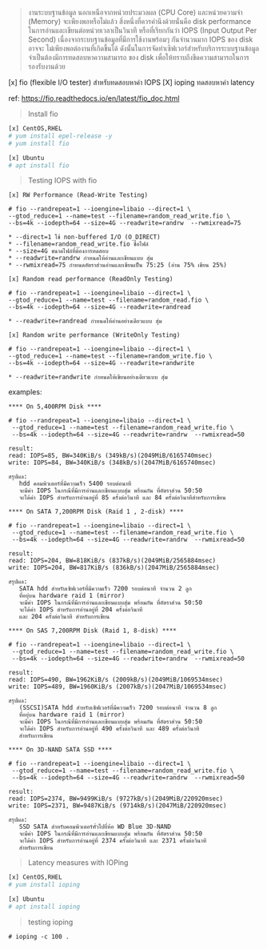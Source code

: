 >งานระบบฐานข้อมูล นอกเหนือจากหน่วยประมวลผล (CPU Core) และหน่วยความจำ (Memory) จะเพียงพอหรือไม่แล้ว
สิ่งหนึ่งที่ควรคำนึงด้วยนั่นคือ disk performance ในการอ่านและเขียนต่อหน่วยเวลาเป็นวินาที หรือที่เรียกกันว่า IOPS
(Input Output Per Second) เนื่องจากระบบฐานข้อมูลที่มีการใช้งานพร้อมๆ กันจำนวนมาก IOPS ของ disk อาจจะ
ไม่เพียงพอต่องานที่เกิดขึ้นได้ ดังนั้นในการจัดทำเซิฟเวอร์สำหรับบริการระบบฐานข้อมูล จำเป็นต้องมีการทดสอบหาความสามารถ
ของ disk เพื่อให้ทราบถึงขีดความสามารถในการรองรับงานด้วย 

[x] fio (flexible I/O tester) สำหรับทดสอบหาค่า IOPS 
[X] ioping ทดสอบหาค่า latency

ref: https://fio.readthedocs.io/en/latest/fio_doc.html

>Install fio
```bash
[x] CentOS,RHEL
# yum install epel-release -y
# yum install fio

[x] Ubuntu
# apt install fio
```
>Testing IOPS with fio
```
[x] RW Performance (Read-Write Testing)

# fio --randrepeat=1 --ioengine=libaio --direct=1 \
--gtod_reduce=1 --name=test --filename=random_read_write.fio \
--bs=4k --iodepth=64 --size=4G --readwrite=randrw  --rwmixread=75

* --direct=1 ใช้ non-buffered I/O (O_DIRECT)
* --filename=random_read_write.fio ชื่อไฟล์
* --size=4G ขนาดไฟล์ที่ต้องการทดสอบ
* --readwrite=randrw กำหนดให้อ่านและเขียนแบบ สุ่ม
* --rwmixread=75 กำหนดอัตราส่วนอ่านและเขียนเป็น 75:25 (อ่าน 75% เขียน 25%)

[x] Random read performance (ReadOnly Testing)

# fio --randrepeat=1 --ioengine=libaio --direct=1 \
--gtod_reduce=1 --name=test --filename=random_read.fio \
--bs=4k --iodepth=64 --size=4G --readwrite=randread

* --readwrite=randread กำหนดให้อ่านอย่างเดียวแบบ สุ่ม

[x] Random write performance (WriteOnly Testing)

# fio --randrepeat=1 --ioengine=libaio --direct=1 \
--gtod_reduce=1 --name=test --filename=random_write.fio \
--bs=4k --iodepth=64 --size=4G --readwrite=randwrite

* --readwrite=randwrite กำหนดให้เขียนอย่างเดียวแบบ สุ่ม
```

examples:
```
**** On 5,400RPM Disk ****

# fio --randrepeat=1 --ioengine=libaio --direct=1 \
 --gtod_reduce=1 --name=test --filename=random_read_write.fio \
 --bs=4k --iodepth=64 --size=4G --readwrite=randrw  --rwmixread=50

result:
read: IOPS=85, BW=340KiB/s (349kB/s)(2049MiB/6165740msec)
write: IOPS=84, BW=340KiB/s (348kB/s)(2047MiB/6165740msec)

สรุปผล: 
   hdd คอมพิวเตอร์ที่มีความเร็ว 5400 รอบต่อนาที 
   จะมีค่า IOPS ในกรณีที่มีการอ่านและเขียนแบบสุ่ม พร้อมกัน ที่อัตราส่วน 50:50
   จะได้ค่า IOPS สำหรับการอ่านอยู่ที่ 85 ครั้งต่อวินาที และ 84 ครั้งต่อวินาทีสำหรับการเขียน 

**** On SATA 7,200RPM Disk (Raid 1 , 2-disk) ****

# fio --randrepeat=1 --ioengine=libaio --direct=1 \
 --gtod_reduce=1 --name=test --filename=random_read_write.fio \
 --bs=4k --iodepth=64 --size=4G --readwrite=randrw  --rwmixread=50

result:
read: IOPS=204, BW=818KiB/s (837kB/s)(2049MiB/2565884msec)
write: IOPS=204, BW=817KiB/s (836kB/s)(2047MiB/2565884msec)

สรุปผล: 
   SATA hdd สำหรับเซิฟเวอร์ที่มีความเร็ว 7200 รอบต่อนาที จำนวน 2 ลูก 
   ที่อยุ่บน hardware raid 1 (mirror)
   จะมีค่า IOPS ในกรณีที่มีการอ่านและเขียนแบบสุ่ม พร้อมกัน ที่อัตราส่วน 50:50
   จะได้ค่า IOPS สำหรับการอ่านอยู่ที่ 204 ครั้งต่อวินาที 
   และ 204 ครั้งต่อวินาที สำหรับการเขียน 
   
**** On SAS 7,200RPM Disk (Raid 1, 8-disk) ****

# fio --randrepeat=1 --ioengine=libaio --direct=1 \
 --gtod_reduce=1 --name=test --filename=random_read_write.fio \
 --bs=4k --iodepth=64 --size=4G --readwrite=randrw  --rwmixread=50

result:
read: IOPS=490, BW=1962KiB/s (2009kB/s)(2049MiB/1069534msec)
write: IOPS=489, BW=1960KiB/s (2007kB/s)(2047MiB/1069534msec)

สรุปผล: 
   (SSCSI)SATA hdd สำหรับเซิฟเวอร์ที่มีความเร็ว 7200 รอบต่อนาที จำนวน 8 ลูก
   ที่อยุ่บน hardware raid 1 (mirror)
   จะมีค่า IOPS ในกรณีที่มีการอ่านและเขียนแบบสุ่ม พร้อมกัน ที่อัตราส่วน 50:50
   จะได้ค่า IOPS สำหรับการอ่านอยู่ที่ 490 ครั้งต่อวินาที และ 489 ครั้งต่อวินาที 
   สำหรับการเขียน 

**** On 3D-NAND SATA SSD ****

# fio --randrepeat=1 --ioengine=libaio --direct=1 \
 --gtod_reduce=1 --name=test --filename=random_read_write.fio \
 --bs=4k --iodepth=64 --size=4G --readwrite=randrw  --rwmixread=50

result:
read: IOPS=2374, BW=9499KiB/s (9727kB/s)(2049MiB/220920msec)
write: IOPS=2371, BW=9487KiB/s (9714kB/s)(2047MiB/220920msec)

สรุปผล: 
   SSD SATA สำหรับคอมพิวเตอร์ทั่วไปยี่ห้อ WD Blue 3D-NAND 
   จะมีค่า IOPS ในกรณีที่มีการอ่านและเขียนแบบสุ่ม พร้อมกัน ที่อัตราส่วน 50:50 
   จะได้ค่า IOPS สำหรับการอ่านอยู่ที่ 2374 ครั้งต่อวินาที และ 2371 ครั้งต่อวินาที
   สำหรับการเขียน 
```
>Latency measures with IOPing
```bash
[x] CentOS,RHEL
# yum install ioping

[x] Ubuntu
# apt install ioping
```
> testing ioping
```
# ioping -c 100 .
```
